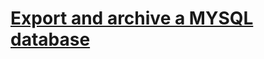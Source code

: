# [Export and archive a MYSQL database](https://github.com/janis-rullis/shell-scripts/blob/master/export-mysql-db.sh)

